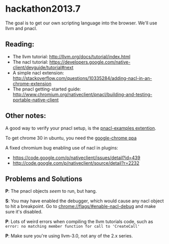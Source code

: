 hackathon2013.7
===============

The goal is to get our own scripting language into the browser.
We'll use llvm and pnacl.

Reading:
--------

 * The llvm tutorial: <http://llvm.org/docs/tutorial/index.html>
 * The nacl tutorial: <https://developers.google.com/native-client/devguide/tutorial#next>
 * A simple nacl extension: <http://stackoverflow.com/questions/10335284/adding-nacl-in-an-chrome-extension>
 * The pnacl getting-started guide: <http://www.chromium.org/nativeclient/pnacl/building-and-testing-portable-native-client>

Other notes:
------------

A good way to verify your pnacl setup, is the [pnacl-examples extention][1].

To get chrome 30 in ubuntu, you need the [google-chrome ppa][2]

A fixed chromium bug enabling use of nacl in plugins:

 * <https://code.google.com/p/nativeclient/issues/detail?id=439>
 * <http://code.google.com/p/nativeclient/source/detail?r=2232>

[1]: https://chrome.google.com/webstore/detail/pnacl-examples/mblemkccghnfkjignlmgngmopopifacf
[2]: http://www.ubuntuupdates.org/ppa/google_chrome


Problems and Solutions
----------------------

__P__: The pnacl objects *seem* to run, but hang.

__S__: You may have enabled the debugger, which would cause any nacl object to hit a breakpoint. Go to
[chrome://flags/#enable-nacl-debug](chrome://flags/#enable-nacl-debug) and make sure it's disabled.

__P__: Lots of weird errors when compiling the llvm tutorials code, such as `error: no matching member function for call
to 'CreateCall'`

__P__: Make sure you're using llvm-3.0, not any of the 2.x series.
